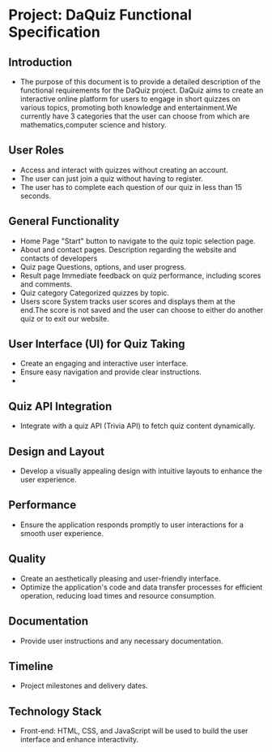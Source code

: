 # Project: DaQuiz Functional Specification
## Introduction
- The purpose of this document is to provide a detailed description of the functional requirements for the DaQuiz project.
  DaQuiz aims to create an interactive online platform for users to engage in short quizzes on various topics, promoting both knowledge and 
  entertainment.We currently have 3 categories that the user can choose from which are mathematics,computer science and history.

## User Roles
- Access and interact with quizzes without creating an account.
- The user can just join a quiz without having to register.
- The user has to complete each question of our quiz in less than 15 seconds.

## General Functionality
- Home Page
  "Start" button to navigate to the quiz topic selection page.
- About and contact pages.
  Description regarding the website and contacts of developers
- Quiz page
  Questions, options, and user progress.
- Result page
  Immediate feedback on quiz performance, including scores and comments.
- Quiz category
  Categorized quizzes by topic.
- Users score
  System tracks user scores and displays them at the end.The score is not saved and the user can choose to either do another quiz or to exit our website.

## User Interface (UI) for Quiz Taking
- Create an engaging and interactive user interface.
- Ensure easy navigation and provide clear instructions.
- 

## Quiz API Integration
- Integrate with a quiz API (Trivia API) to fetch quiz content dynamically.

## Design and Layout
- Develop a visually appealing design with intuitive layouts to enhance the user experience.

## Performance
- Ensure the application responds promptly to user interactions for a smooth user experience.

## Quality
- Create an aesthetically pleasing and user-friendly interface.
- Optimize the application's code and data transfer processes for efficient operation, reducing load times and resource consumption.

## Documentation
- Provide user instructions and any necessary documentation.

## Timeline
- Project milestones and delivery dates.

## Technology Stack
- Front-end: HTML, CSS, and JavaScript will be used to build the user interface and enhance interactivity.













